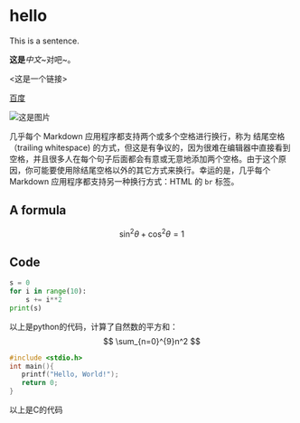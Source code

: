 # hello
This is a sentence.

**这是***中文*~对吧~。

<这是一个链接>

[百度](https://baidu.com "百度网站")

![这是图片](https://markdown.com.cn/assets/img/philly-magic-garden.9c0b4415.jpg "Magic Gardens")


几乎每个 Markdown 应用程序都支持两个或多个空格进行换行，称为 结尾空格（trailing whitespace) 的方式，但这是有争议的，因为很难在编辑器中直接看到空格，并且很多人在每个句子后面都会有意或无意地添加两个空格。由于这个原因，你可能要使用除结尾空格以外的其它方式来换行。幸运的是，几乎每个 Markdown 应用程序都支持另一种换行方式：HTML 的 `br` 标签。

## A formula
$$
\sin^2\theta+\cos^2\theta=1
$$
## Code
```python
s = 0
for i in range(10):
    s += i**2
print(s)
```
以上是python的代码，计算了自然数的平方和：
$$
\sum_{n=0}^{9}n^2
$$
```C
#include <stdio.h>
int main(){
   printf("Hello, World!");
   return 0;
}
```
以上是C的代码